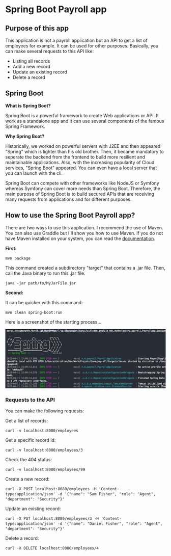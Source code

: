 # Spring Boot Payroll app

## Purpose of this app

This application is not a payroll application but an API to get a list of employees for example. It can be used for other purposes.
Basically, you can make several requests to this API like:

- Listing all records
- Add a new record
- Update an existing record
- Delete a record

## Spring Boot

**What is Spring Boot?**

Spring Boot is a powerful framework to create Web applications or API. It work as a standalone app and it can use several components of the famous Spring Framework.

**Why Spring Boot?**

Historically, we worked on powerful servers with J2EE and then appeared "Spring" which is lighter than his old brother. Then, it became mandatory to seperate the backend from the frontend to build more resilient and maintainable applications. Also, with the increasing popularity of Cloud services, "Spring Boot" appeared.
You can even have a local server that you can launch with the cli.

Spring Boot can compete with other frameworks like NodeJS or Symfony whereas Symfony can cover more needs than Spring Boot. 
Therefore, the main purpose of Spring Boot is to build secured APIs that are receiving many requests from applications and for different purposes.

## How to use the Spring Boot Payroll app?

There are two ways to use this application. I recommend the use of Maven. You can also use Graddle but I'll show you how to use Maven.
If you do not have Maven installed on your system, you can read the [documentation][1].

**First:**

    mvn package

This command created a subdirectory "target" that contains a .jar file. Then, call the Java binary to run this .jar file.

    java -jar path/to/MyJarFile.jar

**Second:**

It can be quicker with this command:

    mvn clean spring-boot:run

Here is a screenshot of the starting process...

![Launching Spring Boot](https://raw.githubusercontent.com/christi4n/springboot-payroll/master/assets/spring-boot-run.png)


### Requests to the API

You can make the following requests:

Get a list of records:

    curl -v localhost:8080/employees

Get a specific record id:

    curl -v localhost:8080/employees/3

Check the 404 status:

    curl -v localhost:8080/employees/99

Create a new record:

    curl -X POST localhost:8080/employees -H 'Content-type:application/json' -d '{"name": "Sam Fisher", "role": "Agent", "department": "Security"}'

Update an existing record:

    curl -X PUT localhost:8080/employees/3 -H 'Content-type:application/json' -d '{"name": "Daniel Fisher", "role": "Agent", "department": "Security"}'

Delete a record:

    curl -X DELETE localhost:8080/employees/4

[1]: https://maven.apache.org/install.html